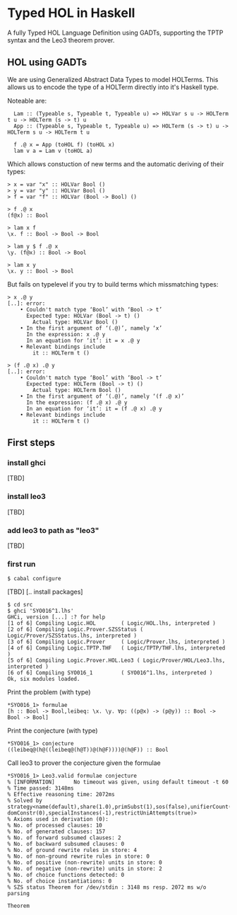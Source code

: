 # Typed HOL in Haskell
A fully Typed HOL Language Definition using GADTs, supporting the TPTP syntax and the Leo3 theorem prover.

## HOL using GADTs
We are using Generalized Abstract Data Types to model HOLTerms. 
This allows us to encode the type of a HOLTerm directly into it's Haskell type.

Noteable are:
```
  Lam :: (Typeable s, Typeable t, Typeable u) => HOLVar s u -> HOLTerm t u -> HOLTerm (s -> t) u
  App :: (Typeable s, Typeable t, Typeable u) => HOLTerm (s -> t) u -> HOLTerm s u -> HOLTerm t u

  f .@ x = App (toHOL f) (toHOL x)
  lam v a = Lam v (toHOL a)
```

Which allows constuction of new terms and the automatic deriving of their types:
```
> x = var "x" :: HOLVar Bool ()
> y = var "y" :: HOLVar Bool ()
> f = var "f" :: HOLVar (Bool -> Bool) ()

> f .@ x
(f@x) :: Bool

> lam x f
\x. f :: Bool -> Bool -> Bool

> lam y $ f .@ x
\y. (f@x) :: Bool -> Bool

> lam x y
\x. y :: Bool -> Bool
```

But fails on typelevel if you try to build terms which missmatching types:
```
> x .@ y
[..]: error:
    • Couldn't match type ‘Bool’ with ‘Bool -> t’
      Expected type: HOLVar (Bool -> t) ()
        Actual type: HOLVar Bool ()
    • In the first argument of ‘(.@)’, namely ‘x’
      In the expression: x .@ y
      In an equation for ‘it’: it = x .@ y
    • Relevant bindings include
        it :: HOLTerm t ()

> (f .@ x) .@ y
[..]: error:
    • Couldn't match type ‘Bool’ with ‘Bool -> t’
      Expected type: HOLTerm (Bool -> t) ()
        Actual type: HOLTerm Bool ()
    • In the first argument of ‘(.@)’, namely ‘(f .@ x)’
      In the expression: (f .@ x) .@ y
      In an equation for ‘it’: it = (f .@ x) .@ y
    • Relevant bindings include
        it :: HOLTerm t ()
```

## First steps 
### install ghci
[TBD]

### install leo3
[TBD]

### add leo3 to path as "leo3"
[TBD]

### first run
```
$ cabal configure
```
[TBD] [.. install packages]

```
$ cd src
$ ghci 'SYO016^1.lhs' 
GHCi, version [...] :? for help
[1 of 6] Compiling Logic.HOL        ( Logic/HOL.lhs, interpreted )
[2 of 6] Compiling Logic.Prover.SZSStatus ( Logic/Prover/SZSStatus.lhs, interpreted )
[3 of 6] Compiling Logic.Prover     ( Logic/Prover.lhs, interpreted )
[4 of 6] Compiling Logic.TPTP.THF   ( Logic/TPTP/THF.lhs, interpreted )
[5 of 6] Compiling Logic.Prover.HOL.Leo3 ( Logic/Prover/HOL/Leo3.lhs, interpreted )
[6 of 6] Compiling SYO016_1         ( SYO016^1.lhs, interpreted )
Ok, six modules loaded.
```

Print the problem (with type)
```
*SYO016_1> formulae
[h :: Bool -> Bool,leibeq: \x. \y. ∀p: ((p@x) -> (p@y)) :: Bool -> Bool -> Bool]
```

Print the conjecture (with type)
```
*SYO016_1> conjecture
((leibeq@(h@((leibeq@(h@T))@(h@F))))@(h@F)) :: Bool
```

Call leo3 to prover the conjecture given the formulae
```
*SYO016_1> Leo3.valid formulae conjecture
% [INFORMATION]      No timeout was given, using default timeout -t 60 
% Time passed: 3148ms
% Effective reasoning time: 2072ms
% Solved by strategy<name(default),share(1.0),primSubst(1),sos(false),unifierCount(1),uniDepth(8),boolExt(true),choice(true),renaming(true),funcspec(false), domConstr(0),specialInstances(-1),restrictUniAttempts(true)>
% Axioms used in derivation (0): 
% No. of processed clauses: 10
% No. of generated clauses: 157
% No. of forward subsumed clauses: 2
% No. of backward subsumed clauses: 0
% No. of ground rewrite rules in store: 4
% No. of non-ground rewrite rules in store: 0
% No. of positive (non-rewrite) units in store: 0
% No. of negative (non-rewrite) units in store: 2
% No. of choice functions detected: 0
% No. of choice instantiations: 0
% SZS status Theorem for /dev/stdin : 3148 ms resp. 2072 ms w/o parsing

Theorem
```
